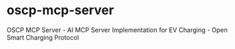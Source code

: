 # oscp-mcp-server
OSCP MCP Server - AI MCP Server Implementation for EV Charging - Open Smart Charging Protocol
